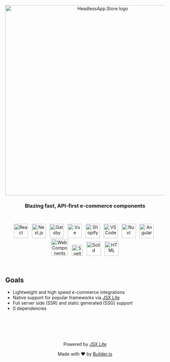 <br />
<br />

<p align="center">
  <img alt="HeadlessApp.Store logo" width="600" src="https://cdn.builder.io/api/v1/image/assets%2Fc33bcd23c29e45789677ba9aaaa7ce1d%2Fb829c4306a074f2c9b0f76ceb2b1f779">
</p>

<h3 align="center">
  Blazing fast, API-first e-commerce components 
</h3>

<br />

<p align="center">
  <img alt="React" width="45" src="https://cdn.builder.io/api/v1/image/assets%2FYJIGb4i01jvw0SRdL5Bt%2F2f3409f4f8b64d5f880195061aa481ab" />&nbsp;&nbsp;
  <img alt="Next.js" width="45" src="https://cdn.builder.io/api/v1/image/assets%2FYJIGb4i01jvw0SRdL5Bt%2Fc6a3c58c0bde4f43b1fd6a350f491bdf" />&nbsp;&nbsp;
  <img alt="Gatsby" width="45" src="https://cdn.builder.io/api/v1/image/assets%2FYJIGb4i01jvw0SRdL5Bt%2F45e59fc603574e708dcb79e45ef72d02" />&nbsp;&nbsp;
  <img alt="Vue" width="45" src="https://cdn.builder.io/api/v1/image/assets%2FYJIGb4i01jvw0SRdL5Bt%2F7cc6d5b6fc4045d5a9f9b12ddcc65407" />&nbsp;&nbsp;
  <img alt="Shopify" width="45" src="https://cdn.builder.io/api/v1/image/assets%2FYJIGb4i01jvw0SRdL5Bt%2F0f577e84eb4e4aa4a69d602dd376aa11" />&nbsp;&nbsp;
  <img alt="VS Code" width="45" src="https://cdn.builder.io/api/v1/image/assets%2FYJIGb4i01jvw0SRdL5Bt%2Ff83e94a9c504427cbc8a557f682efec3" />&nbsp;&nbsp;
  <img alt="Nuxt" width="45" src="https://cdn.builder.io/api/v1/image/assets%2FYJIGb4i01jvw0SRdL5Bt%2F73f47f47e0cc46cd95dbf72c26728858" />&nbsp;&nbsp;
  <img alt="Angular" width="45" src="https://cdn.builder.io/api/v1/image/assets%2FYJIGb4i01jvw0SRdL5Bt%2Fa91e9e437203442d8ed481eef94a99dc" />&nbsp;&nbsp;
  <img alt="Web Components" width="53" src="https://cdn.builder.io/api/v1/image/assets%2FYJIGb4i01jvw0SRdL5Bt%2F5613cb3536be4c108b32c34bf06f1c59" />&nbsp;&nbsp;
  <img alt="Svelte" width="35" src="https://cdn.builder.io/api/v1/image/assets%2Fc33bcd23c29e45789677ba9aaaa7ce1d%2Fe0e4a51fe67a418aabca3e5f3a814ebb" />&nbsp;&nbsp;
  <img alt="Solid" width="45" src="https://cdn.builder.io/api/v1/image/assets%2Fc33bcd23c29e45789677ba9aaaa7ce1d%2F6c798824268443d49cf613e477bf5467" />&nbsp;&nbsp;
  <img alt="HTML" width="45" src="https://cdn.builder.io/api/v1/image/assets%2Fc33bcd23c29e45789677ba9aaaa7ce1d%2Fd9d7bf43281e42b2a6fad250fa6b5a55" />
</p>

<br />

## Goals

- Lightweight and high speed e-commerce integrations
- Native support for popular frameworks via [JSX Lite](https://github.com/builderio/jsx-lite)
- Full server side (SSR) and static generated (SSG) support
- 0 dependencies

<br />
<br />
<br />
<br />

<p align="center">
  Powered by <a href="https://github.com/builderio/jsx-lite">JSX Lite</a>
<br />
<p align="center">
  Made with ❤️ by <a href="https://github.com/builderio/builder">Builder.io</a>
<br />
